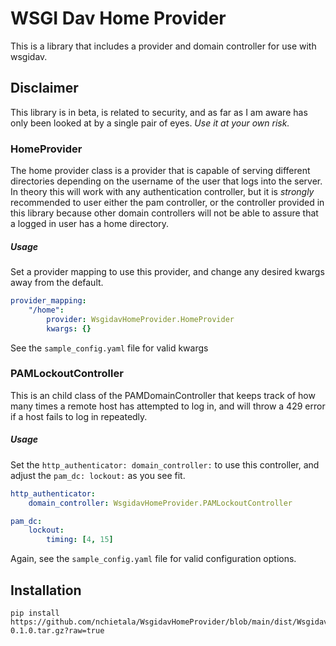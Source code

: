 # WSGI Dav Home Provider

This is a library that includes a provider and domain controller
for use with wsgidav.

## Disclaimer
This library is in beta, is related to security, and as far as I
am aware has only been looked at by a single pair of eyes. *Use
it at your own risk.*

### HomeProvider
The home provider class is a provider that is capable of serving
different directories depending on the username of the user that
logs into the server. In theory this will work with any authentication
controller, but it is *strongly* recommended to user either the pam
controller, or the controller provided in this library because
other domain controllers will not be able to assure that a
logged in user has a home directory.

##### Usage
Set a provider mapping to use this provider, and change any
desired kwargs away from the default.
```yaml
provider_mapping:
    "/home":
        provider: WsgidavHomeProvider.HomeProvider
        kwargs: {}
```
See the `sample_config.yaml` file for valid kwargs

### PAMLockoutController
This is an child class of the PAMDomainController that keeps track
of how many times a remote host has attempted to log in, and will
throw a 429 error if a host fails to log in repeatedly.

##### Usage
Set the `http_authenticator: domain_controller:` to use this
controller, and adjust the `pam_dc: lockout:` as you see fit.

```yaml
http_authenticator:
    domain_controller: WsgidavHomeProvider.PAMLockoutController

pam_dc:
    lockout:
        timing: [4, 15]
```

Again, see the `sample_config.yaml` file for valid configuration
options.

## Installation

```
pip install https://github.com/nchietala/WsgidavHomeProvider/blob/main/dist/WsgidavHomeProvider-0.1.0.tar.gz?raw=true
```
